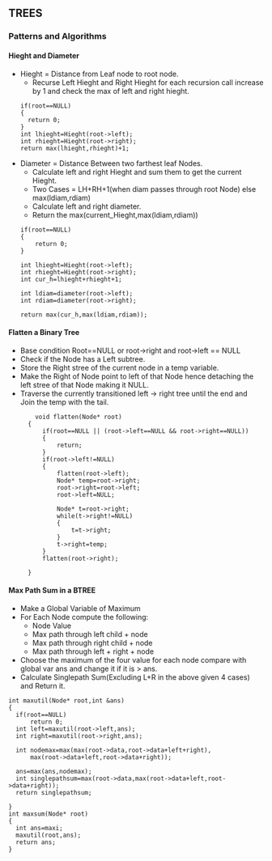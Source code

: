 ## TREES

### Patterns and Algorithms 

#### Hieght and Diameter
  - Hieght = Distance from Leaf node to root node.
    - Recurse Left Hieght and Right Hieght for each recursion call increase by 1 and check the max of         left and right hieght.
    ```
    if(root==NULL)
    {
      return 0;
    }
    int lhieght=Hieght(root->left);
    int rhieght=Hieght(root->right);
    return max(lhieght,rhieght)+1;
    ```
 - Diameter = Distance Between two farthest leaf Nodes. 
   - Calculate left and right Hieght and sum them to get the current Hieght. 
   - Two Cases = LH+RH+1(when diam passes through root Node) else max(ldiam,rdiam)
   - Calculate left and right diameter. 
   - Return the max(current_Hieght,max(ldiam,rdiam))
    ```
    if(root==NULL)
	{
		return 0;
	}

	int lhieght=Hieght(root->left);
	int rhieght=Hieght(root->right);
	int cur_h=lhieght+rhieght+1;

	int ldiam=diameter(root->left);
	int rdiam=diameter(root->right);

	return max(cur_h,max(ldiam,rdiam));
	
    ```  
    
#### Flatten a Binary Tree

- Base condition Root==NULL or root->right and root->left == NULL
- Check if the Node has a Left subtree.
- Store the Right stree of the current node in a temp variable.
- Make the Right of Node point to left of that Node hence detaching the left stree of that Node making it NULL.
- Traverse the currently transitioned left -> right tree until the end and Join the temp with the tail.
  ```
	  void flatten(Node* root)
	{
		if(root==NULL || (root->left==NULL && root->right==NULL))
		{
			return;
		}
		if(root->left!=NULL)
		{
			flatten(root->left);
			Node* temp=root->right;
			root->right=root->left;
			root->left=NULL;

			Node* t=root->right;
			while(t->right!=NULL)
			{
				t=t->right;
			}
			t->right=temp;
		}
		flatten(root->right);

	}
  ```

#### Max Path Sum in a BTREE
  - Make a Global Variable of Maximum 
  - For Each Node compute the following:
  	- Node Value 
  	- Max path through left child + node
  	- Max path through right child + node
  	- Max path through left + right + node 
  - Choose the maximum of the four value for each node compare with global var ans and change it if it is > ans.
  - Calculate Singlepath Sum(Excluding L+R in the above given 4 cases) and Return it.
  ```
  int maxutil(Node* root,int &ans)
{
	if(root==NULL)
		return 0;
	int left=maxutil(root->left,ans);
	int right=maxutil(root->right,ans);

	int nodemax=max(max(root->data,root->data+left+right),
		max(root->data+left,root->data+right));

	ans=max(ans,nodemax);
	int singlepathsum=max(root->data,max(root->data+left,root->data+right));
	return singlepathsum;

}
int maxsum(Node* root)
{
	int ans=maxi;
	maxutil(root,ans);
	return ans;
}

  ```
	
